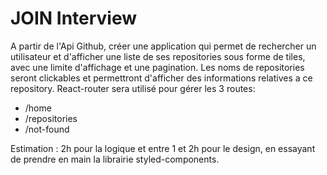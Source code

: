 # JOIN Interview

A partir de l'Api Github, créer une application qui permet de rechercher un utilisateur et d'afficher une liste de ses repositories sous forme de tiles, avec une limite d'affichage et une pagination.
Les noms de repositories seront clickables et permettront d'afficher des informations relatives a ce repository.
React-router sera utilisé pour gérer les 3 routes:
- /home
- /repositories
- /not-found

Estimation : 2h pour la logique et entre 1 et 2h pour le design, en essayant de prendre en main la librairie styled-components.